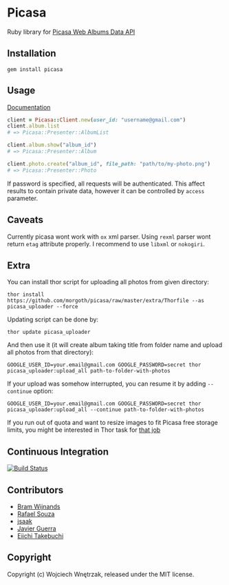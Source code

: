 # Picasa

Ruby library for [Picasa Web Albums Data API](https://developers.google.com/picasa-web/)

## Installation

```
gem install picasa
```

## Usage

[Documentation](http://rubydoc.info/github/morgoth/picasa)

``` ruby
client = Picasa::Client.new(user_id: "username@gmail.com")
client.album.list
# => Picasa::Presenter::AlbumList

client.album.show("album_id")
# => Picasa::Presenter::Album

client.photo.create("album_id", file_path: "path/to/my-photo.png")
# => Picasa::Presenter::Photo
```

If password is specified, all requests will be authenticated.
This affect results to contain private data, however it can be controlled by `access` parameter.

## Caveats

Currently picasa wont work with `ox` xml parser.
Using `rexml` parser wont return `etag` attribute properly.
I recommend to use `libxml` or `nokogiri`.

## Extra

You can install thor script for uploading all photos from given directory:

```
thor install https://github.com/morgoth/picasa/raw/master/extra/Thorfile --as picasa_uploader --force
```

Updating script can be done by:

```
thor update picasa_uploader
```

And then use it (it will create album taking title from folder name and upload all photos from that directory):

```
GOOGLE_USER_ID=your.email@gmail.com GOOGLE_PASSWORD=secret thor picasa_uploader:upload_all path-to-folder-with-photos
```

If your upload was somehow interrupted, you can resume it by adding `--continue` option:

```
GOOGLE_USER_ID=your.email@gmail.com GOOGLE_PASSWORD=secret thor picasa_uploader:upload_all --continue path-to-folder-with-photos
```

If you run out of quota and want to resize images to fit Picasa free storage limits, you might be interested in Thor task for [that job](https://github.com/morgoth/ripper#usage)

## Continuous Integration
[![Build Status](https://secure.travis-ci.org/morgoth/picasa.png)](http://travis-ci.org/morgoth/picasa)

## Contributors

* [Bram Wijnands](https://github.com/Bram--)
* [Rafael Souza](https://github.com/rafaels)
* [jsaak](https://github.com/jsaak)
* [Javier Guerra](https://github.com/javierg)
* [Eiichi Takebuchi](https://github.com/GRGSIBERIA)

## Copyright

Copyright (c) Wojciech Wnętrzak, released under the MIT license.
